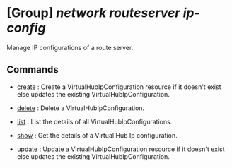 # [Group] _network routeserver ip-config_

Manage IP configurations of a route server.

## Commands

- [create](/Commands/network/routeserver/ip-config/_create.md)
: Create a VirtualHubIpConfiguration resource if it doesn't exist else updates the existing VirtualHubIpConfiguration.

- [delete](/Commands/network/routeserver/ip-config/_delete.md)
: Delete a VirtualHubIpConfiguration.

- [list](/Commands/network/routeserver/ip-config/_list.md)
: List the details of all VirtualHubIpConfigurations.

- [show](/Commands/network/routeserver/ip-config/_show.md)
: Get the details of a Virtual Hub Ip configuration.

- [update](/Commands/network/routeserver/ip-config/_update.md)
: Update a VirtualHubIpConfiguration resource if it doesn't exist else updates the existing VirtualHubIpConfiguration.
